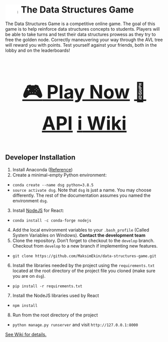 <h1><img align="left" width="50" height="50" src="img/graph.gif">The Data Structures Game</h1>

The Data Structures Game is a competitive online game. The goal of this game is to help reinforce data structures concepts to students. Players will be able to take turns and test their data structures prowess as they try to free the golden node. Correctly maneuvering your way through the AVL tree will reward you with points. Test yourself against your friends, both in the lobby and on the leaderboards!


<div align="center", style="font-size: 50px">

### [:video_game: Play Now](https://data-structures-game.herokuapp.com) [:space_invader: API](https://data-structures-game.herokuapp.com/game_board/api) [:information_source: Wiki](https://github.com/MaksimEkin/data-structures-game/wiki)

</div>

## Developer Installation
1. Install Anaconda ([Reference](https://docs.anaconda.com/anaconda/install/))
2. Create a minimal-empty Python environment:
- ```conda create --name dsg python=3.8.5```
- ```source activate dsg```. Note that ```dsg``` is just a name. You may choose differently. The rest of the documentation assumes you named the environment ```dsg```.
3. Install [NodeJS](https://anaconda.org/conda-forge/nodejs) for React:
- ```conda install -c conda-forge nodejs```
4. Add the local environment variables to your ```.bash_profile``` (Called System Variables on Windows). **Contact the development team**
5. Clone the repository. Don’t forget to checkout to the ```develop``` branch. Checkout from ```develop``` to a new branch if implementing new features. 
- ```git clone https://github.com/MaksimEkin/data-structures-game.git```
6. Install the libraries needed by the project using the ```requirements.txt``` located at the root directory of the project file you cloned (make sure you are on ```dsg```).
- ```pip install -r requirements.txt```
7. Install the NodeJS libraries used by React
- ```npm install```
8. Run from the root directory of the project
- ```python manage.py runserver``` and visit ```http://127.0.0.1:8000```

[See Wiki for details.](https://github.com/MaksimEkin/data-structures-game/wiki)